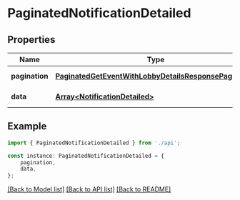 # PaginatedNotificationDetailed


## Properties

Name | Type | Description | Notes
------------ | ------------- | ------------- | -------------
**pagination** | [**PaginatedGetEventWithLobbyDetailsResponsePagination**](PaginatedGetEventWithLobbyDetailsResponsePagination.md) |  | [default to undefined]
**data** | [**Array&lt;NotificationDetailed&gt;**](NotificationDetailed.md) |  | [default to undefined]

## Example

```typescript
import { PaginatedNotificationDetailed } from './api';

const instance: PaginatedNotificationDetailed = {
    pagination,
    data,
};
```

[[Back to Model list]](../README.md#documentation-for-models) [[Back to API list]](../README.md#documentation-for-api-endpoints) [[Back to README]](../README.md)
